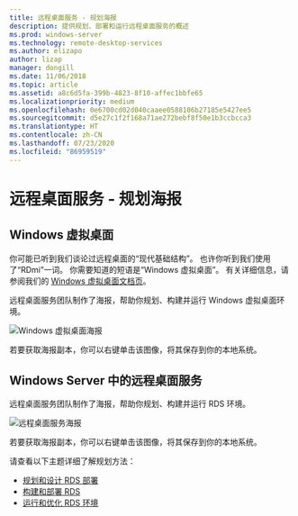 ```yaml
---
title: 远程桌面服务 - 规划海报
description: 提供规划、部署和运行远程桌面服务的概述
ms.prod: windows-server
ms.technology: remote-desktop-services
ms.author: elizapo
author: lizap
manager: dongill
ms.date: 11/06/2018
ms.topic: article
ms.assetid: a8c6d5fa-399b-4823-8f10-affec1bbfe65
ms.localizationpriority: medium
ms.openlocfilehash: 0e6700cd02d040caaee0588106b27185e5427ee5
ms.sourcegitcommit: d5e27c1f2f168a71ae272bebf8f50e1b3ccbcca3
ms.translationtype: HT
ms.contentlocale: zh-CN
ms.lasthandoff: 07/23/2020
ms.locfileid: "86959519"
---
```

# <a name="remote-desktop-services---planning-poster"></a>远程桌面服务 - 规划海报

## <a name="windows-virtual-desktop"></a>Windows 虚拟桌面

你可能已听到我们谈论过远程桌面的“现代基础结构”。 也许你听到我们使用了“RDmi”一词。 你需要知道的短语是“Windows 虚拟桌面”。 有关详细信息，请参阅我们的 [Windows 虚拟桌面文档页](/azure/virtual-desktop/)。

远程桌面服务团队制作了海报，帮助你规划、构建并运行 Windows 虚拟桌面环境。

![Windows 虚拟桌面海报](./media/wvd-poster-download.png)

若要获取海报副本，你可以右键单击该图像，将其保存到你的本地系统。

## <a name="remote-desktop-services-in-windows-server"></a>Windows Server 中的远程桌面服务

远程桌面服务团队制作了海报，帮助你规划、构建并运行 RDS 环境。

![远程桌面服务海报](./media/rds-poster-download.png)

若要获取海报副本，你可以右键单击该图像，将其保存到你的本地系统。

请查看以下主题详细了解规划方法：

- [规划和设计 RDS 部署](rds-plan-and-design.md)
- [构建和部署 RDS](rds-build-and-deploy.md)
- [运行和优化 RDS 环境](rds-run-and-tune.md)
